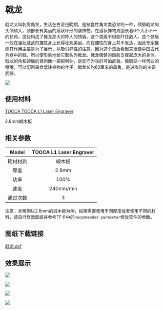 ﻿---
sidebar_position: 17
sidebar_label: 戟龙
---
# 戟龙

戟龙又叫刺盾角龙，生活在白垩纪晚期，是植食性角龙类恐龙的一种，颈盾戟龙的头颅硕大，颈部长有美丽的盾状环形的装饰物。在盾状饰物周围长着6个大小不一的长角，这些构成了戟龙那大的吓人的颈盾，这个颈盾不但能吓住敌人。这个颈盾一般在强壮威武的雄性身上长得壮观美丽，而在雌性的身上并不发达，因此专家推测其作用主要是为了展示，以吸引异性的注意。因为这个颈盾看起来很像中国古代兵器中的戟，所以便形象地给它取名为戟龙。戟龙强健的四肢支撑起庞大的身体。戟龙的角和颈盾的骨刺像一把把利剑，是反守为攻的可怕武器。像鹦鹉一样弯曲的喙嘴，可以切割采食低矮植物的叶子。戟龙长约60厘米的鼻角，是进攻时的主要武器。


![](https://wiki-media-ef.oss-cn-hongkong.aliyuncs.com/docs/tooca-l1-laser-engraver/images/tooca-laser-1-case-06-01.png)
## 使用材料

[TOOCA TOOCA L1 Laser Engraver](https://www.elecfreaks.com/elecfreaks-tooca-laser-1.html)

2.8mm椴木板


## 相关参数

|Model|TOOCA L1 Laser Engraver|
|:-------:|:-------:|
|耗材材质|椴木板|
|厚度|2.8mm|
|功率|100%|
|速度|240mm/min|
|通过次数|3|

注意：本案例以2.8mm的椴木板为例，如果需要使用不同厚度或者使用不同的材料，请自行修改图纸并参考TF卡中的`Recommended parameter`修改软件的参数。

## 图纸下载链接


[戟龙.dxf](https://minhaskamal.github.io/DownGit/#/home?url=https://github.com/elecfreaks/learn-en/blob/master/tooca-laser-1/file/Cutting/Halberd-Dragon/Halberd%20Dragon.dxf)

## 效果展示

![](https://wiki-media-ef.oss-cn-hongkong.aliyuncs.com/docs/tooca-l1-laser-engraver/images/tooca-laser-1-case-06-01.png)

![](https://wiki-media-ef.oss-cn-hongkong.aliyuncs.com/docs/tooca-l1-laser-engraver/images/tooca-laser-1-case-06-02.png)

![](https://wiki-media-ef.oss-cn-hongkong.aliyuncs.com/docs/tooca-l1-laser-engraver/images/tooca-laser-1-case-06-03.png)

![](https://wiki-media-ef.oss-cn-hongkong.aliyuncs.com/docs/tooca-l1-laser-engraver/images/tooca-laser-1-case-06-04.png)
